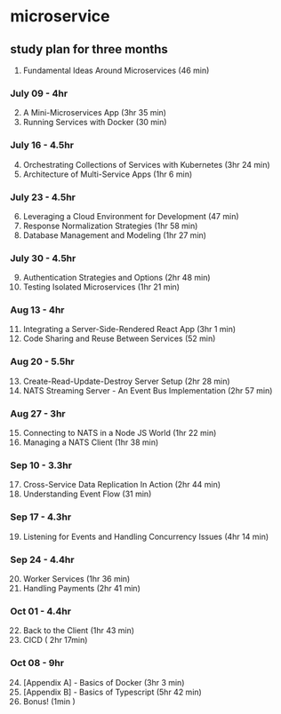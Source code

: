 # microservice

## study plan for three months

1. Fundamental Ideas Around Microservices (46 min)

### July 09 - 4hr

2. A Mini-Microservices App (3hr 35 min)
3. Running Services with Docker (30 min)

### July 16 - 4.5hr

4. Orchestrating Collections of Services with Kubernetes (3hr 24 min)
5. Architecture of Multi-Service Apps (1hr 6 min)

### July 23 - 4.5hr

6. Leveraging a Cloud Environment for Development (47 min)
7. Response Normalization Strategies (1hr 58 min)
8. Database Management and Modeling (1hr 27 min)

### July 30 - 4.5hr

9. Authentication Strategies and Options (2hr 48 min)
10. Testing Isolated Microservices (1hr 21 min)

### Aug 13 - 4hr

11. Integrating a Server-Side-Rendered React App (3hr 1 min)
12. Code Sharing and Reuse Between Services (52 min)

### Aug 20 - 5.5hr

13. Create-Read-Update-Destroy Server Setup (2hr 28 min)
14. NATS Streaming Server - An Event Bus Implementation (2hr 57 min)

### Aug 27 - 3hr

15. Connecting to NATS in a Node JS World (1hr 22 min)
16. Managing a NATS Client (1hr 38 min)

### Sep 10 - 3.3hr

17. Cross-Service Data Replication In Action (2hr 44 min)
18. Understanding Event Flow (31 min)

### Sep 17 - 4.3hr

19. Listening for Events and Handling Concurrency Issues (4hr 14 min)

### Sep 24 - 4.4hr

20. Worker Services (1hr 36 min)
21. Handling Payments (2hr 41 min)

### Oct 01 - 4.4hr

22. Back to the Client (1hr 43 min)
23. CICD ( 2hr 17min)

### Oct 08 - 9hr

24. [Appendix A] - Basics of Docker (3hr 3 min)
25. [Appendix B] - Basics of Typescript (5hr 42 min)
26. Bonus! (1min )
